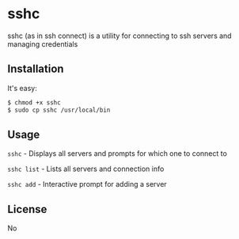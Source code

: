 # sshc

sshc (as in ssh connect) is a utility for connecting to ssh servers and managing credentials

## Installation

It's easy:

```bash
$ chmod +x sshc
$ sudo cp sshc /usr/local/bin
```

## Usage

`sshc` - Displays all servers and prompts for which one to connect to

`sshc list` - Lists all servers and connection info

`sshc add` - Interactive prompt for adding a server



## License
No

